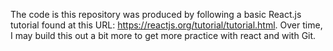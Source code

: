 The code is this repository was produced by following a basic React.js tutorial found at this URL: https://reactjs.org/tutorial/tutorial.html. Over time, I may build this out a bit more to get more practice with react and with Git.
